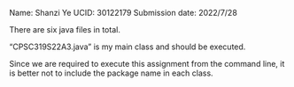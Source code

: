 Name: Shanzi Ye
UCID: 30122179
Submission date:  2022/7/28

There are six java files in total.

“CPSC319S22A3.java” is my main class and should be executed.

Since we are required to execute this assignment from the command line, it is better not to include the package name in
each class.
